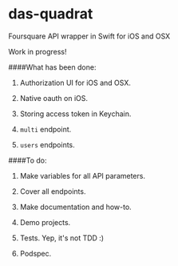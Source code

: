 das-quadrat
===========

Foursquare API wrapper in Swift for iOS and OSX

Work in progress!

####What has been done:

1. Authorization UI for iOS and OSX.

2. Native oauth on iOS.

3. Storing access token in Keychain.

4. `multi` endpoint.

5. `users` endpoints.


####To do:

1. Make variables for all API parameters.

2. Cover all endpoints.

3. Make documentation and how-to.

4. Demo projects.

5. Tests. Yep, it's not TDD :)

6. Podspec.

